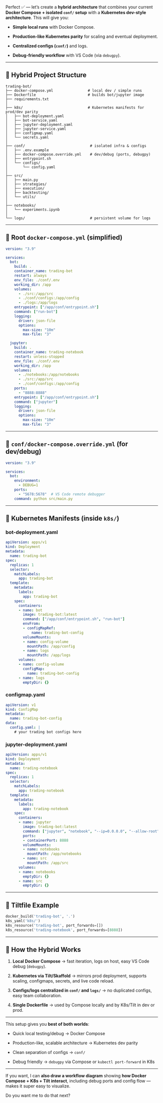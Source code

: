 Perfect ✅ — let’s create a **hybrid architecture** that combines your current **Docker Compose + isolated `conf/` setup** with a **Kubernetes dev-style architecture**. This will give you:

- **Simple local runs** with Docker Compose.
    
- **Production-like Kubernetes parity** for scaling and eventual deployment.
    
- **Centralized configs (`conf/`)** and logs.
    
- **Debug-friendly workflow** with VS Code (via `debugpy`).
    

---

## 📂 Hybrid Project Structure

```
trading-bot/
├── docker-compose.yml                # local dev / simple runs
├── Dockerfile                        # builds bot/jupyter image
├── requirements.txt
│
├── k8s/                              # Kubernetes manifests for prod/dev parity
│   ├── bot-deployment.yaml
│   ├── bot-service.yaml
│   ├── jupyter-deployment.yaml
│   ├── jupyter-service.yaml
│   ├── configmap.yaml
│   └── secrets.yaml
│
├── conf/                              # isolated infra & configs
│   ├── .env.example
│   ├── docker-compose.override.yml    # dev/debug (ports, debugpy)
│   ├── entrypoint.sh
│   └── configs/
│       └── config.yaml
│
├── src/
│   ├── main.py
│   ├── strategies/
│   ├── execution/
│   ├── backtesting/
│   └── utils/
│
├── notebooks/
│   └── experiments.ipynb
│
└── logs/                              # persistent volume for logs
```

---

## 🔹 Root `docker-compose.yml` (simplified)

```yaml
version: "3.9"

services:
  bot:
    build: .
    container_name: trading-bot
    restart: always
    env_file: ./conf/.env
    working_dir: /app
    volumes:
      - ./src:/app/src
      - ./conf/configs:/app/config
      - ./logs:/app/logs
    entrypoint: ["/app/conf/entrypoint.sh"]
    command: ["run-bot"]
    logging:
      driver: json-file
      options:
        max-size: "10m"
        max-file: "3"

  jupyter:
    build: .
    container_name: trading-notebook
    restart: unless-stopped
    env_file: ./conf/.env
    working_dir: /app
    volumes:
      - ./notebooks:/app/notebooks
      - ./src:/app/src
      - ./conf/configs:/app/config
    ports:
      - "8888:8888"
    entrypoint: ["/app/conf/entrypoint.sh"]
    command: ["jupyter"]
    logging:
      driver: json-file
      options:
        max-size: "10m"
        max-file: "3"
```

---

## 🔹 `conf/docker-compose.override.yml` (for dev/debug)

```yaml
version: "3.9"

services:
  bot:
    environment:
      - DEBUG=1
    ports:
      - "5678:5678"  # VS Code remote debugger
    command: python src/main.py
```

---

## 🔹 Kubernetes Manifests (inside `k8s/`)

### bot-deployment.yaml

```yaml
apiVersion: apps/v1
kind: Deployment
metadata:
  name: trading-bot
spec:
  replicas: 1
  selector:
    matchLabels:
      app: trading-bot
  template:
    metadata:
      labels:
        app: trading-bot
    spec:
      containers:
      - name: bot
        image: trading-bot:latest
        command: ["/app/conf/entrypoint.sh", "run-bot"]
        envFrom:
        - configMapRef:
            name: trading-bot-config
        volumeMounts:
        - name: config-volume
          mountPath: /app/config
        - name: logs
          mountPath: /app/logs
      volumes:
      - name: config-volume
        configMap:
          name: trading-bot-config
      - name: logs
        emptyDir: {}
```

### configmap.yaml

```yaml
apiVersion: v1
kind: ConfigMap
metadata:
  name: trading-bot-config
data:
  config.yaml: |
    # your trading bot configs here
```

### jupyter-deployment.yaml

```yaml
apiVersion: apps/v1
kind: Deployment
metadata:
  name: trading-notebook
spec:
  replicas: 1
  selector:
    matchLabels:
      app: trading-notebook
  template:
    metadata:
      labels:
        app: trading-notebook
    spec:
      containers:
      - name: jupyter
        image: trading-bot:latest
        command: ["jupyter", "notebook", "--ip=0.0.0.0", "--allow-root", "--no-browser", "--NotebookApp.token=''"]
        ports:
        - containerPort: 8888
        volumeMounts:
        - name: notebooks
          mountPath: /app/notebooks
        - name: src
          mountPath: /app/src
      volumes:
      - name: notebooks
        emptyDir: {}
      - name: src
        emptyDir: {}
```

---

## 🔹 Tiltfile Example

```python
docker_build('trading-bot', '.')
k8s_yaml('k8s/')
k8s_resource('trading-bot', port_forwards=[])
k8s_resource('trading-notebook', port_forwards=[8888])
```

---

## 🔹 How the Hybrid Works

1. **Local Docker Compose** → fast iteration, logs on host, easy VS Code debug (`debugpy`).
    
2. **Kubernetes via Tilt/Skaffold** → mirrors prod deployment, supports scaling, configmaps, secrets, and live code reload.
    
3. **Configs/logs centralized in `conf/` and `logs/`** → no duplicated configs, easy team collaboration.
    
4. **Single Dockerfile** → used by Compose locally and by K8s/Tilt in dev or prod.
    

---

This setup gives you **best of both worlds**:

- Quick local testing/debug → Docker Compose
    
- Production-like, scalable architecture → Kubernetes dev parity
    
- Clean separation of configs → `conf/`
    
- Debug friendly → `debugpy` via Compose or `kubectl port-forward` in K8s
    

---

If you want, I can **also draw a workflow diagram** showing **how Docker Compose + K8s + Tilt interact**, including debug ports and config flow — makes it super easy to visualize.

Do you want me to do that next?